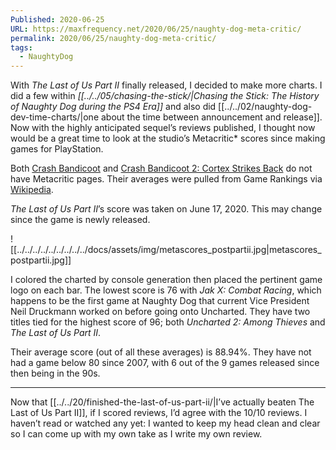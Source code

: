 ```yaml
---
Published: 2020-06-25
URL: https://maxfrequency.net/2020/06/25/naughty-dog-meta-critic/
permalink: 2020/06/25/naughty-dog-meta-critic/
tags:
  - NaughtyDog
---
```

With *The Last of Us Part II* finally released, I decided to make more charts. I did a few within *[[../../05/chasing-the-stick/|Chasing the Stick: The History of Naughty Dog during the PS4 Era]]* and also did [[../../02/naughty-dog-dev-time-charts/|one about the time between announcement and release]]. Now with the highly anticipated sequel’s reviews published, I thought now would be a great time to look at the studio’s Metacritic* scores since making games for PlayStation.

Both [Crash Bandicoot](https://en.wikipedia.org/wiki/Crash_Bandicoot_(video_game)#Reception) and [Crash Bandicoot 2: Cortex Strikes Back](https://en.wikipedia.org/wiki/Crash_Bandicoot_2:_Cortex_Strikes_Back#Reception) do not have Metacritic pages. Their averages were pulled from Game Rankings via [Wikipedia](https://en.wikipedia.org/wiki/Crash_Bandicoot#Reception).

*The Last of Us Part II*’s score was taken on June 17, 2020. This may change since the game is newly released.

![[../../../../../../../../../docs/assets/img/metascores_postpartii.jpg|metascores_postpartii.jpg]]

I colored the charted by console generation then placed the pertinent game logo on each bar. The lowest score is 76 with *Jak X: Combat Racing*, which happens to be the first game at Naughty Dog that current Vice President Neil Druckmann worked on before going onto Uncharted. They have two titles tied for the highest score of 96; both *Uncharted 2: Among Thieves* and *The Last of Us Part II*.

Their average score (out of all these averages) is 88.94%. They have not had a game below 80 since 2007, with 6 out of the 9 games released since then being in the 90s.

---

Now that [[../../20/finished-the-last-of-us-part-ii/|I’ve actually beaten The Last of Us Part II]], if I scored reviews, I’d agree with the 10/10 reviews. I haven’t read or watched any yet: I wanted to keep my head clean and clear so I can come up with my own take as I write my own review.